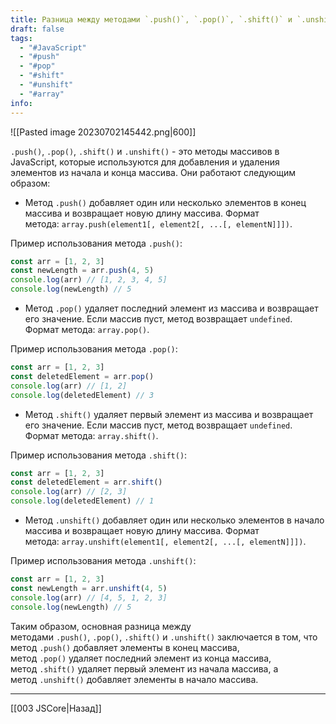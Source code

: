 ```yaml
---
title: Разница между методами `.push()`, `.pop()`, `.shift()` и `.unshift()`
draft: false
tags:
  - "#JavaScript"
  - "#push"
  - "#pop"
  - "#shift"
  - "#unshift"
  - "#array"
info:
---
```

![[Pasted image 20230702145442.png|600]]

`.push()`, `.pop()`, `.shift()` и `.unshift()` - это методы массивов в JavaScript, которые используются для добавления и удаления элементов из начала и конца массива. Они работают следующим образом:

- Метод `.push()` добавляет один или несколько элементов в конец массива и возвращает новую длину массива. Формат метода: `array.push(element1[, element2[, ...[, elementN]]])`.

Пример использования метода `.push()`:

```javascript
const arr = [1, 2, 3]
const newLength = arr.push(4, 5)
console.log(arr) // [1, 2, 3, 4, 5]
console.log(newLength) // 5
```

- Метод `.pop()` удаляет последний элемент из массива и возвращает его значение. Если массив пуст, метод возвращает `undefined`. Формат метода: `array.pop()`.

Пример использования метода `.pop()`:

```javascript
const arr = [1, 2, 3]
const deletedElement = arr.pop()
console.log(arr) // [1, 2]
console.log(deletedElement) // 3
```

- Метод `.shift()` удаляет первый элемент из массива и возвращает его значение. Если массив пуст, метод возвращает `undefined`. Формат метода: `array.shift()`.

Пример использования метода `.shift()`:

```javascript
const arr = [1, 2, 3]
const deletedElement = arr.shift()
console.log(arr) // [2, 3]
console.log(deletedElement) // 1
```

- Метод `.unshift()` добавляет один или несколько элементов в начало массива и возвращает новую длину массива. Формат метода: `array.unshift(element1[, element2[, ...[, elementN]]])`.

Пример использования метода `.unshift()`:

```javascript
const arr = [1, 2, 3]
const newLength = arr.unshift(4, 5)
console.log(arr) // [4, 5, 1, 2, 3]
console.log(newLength) // 5
```

Таким образом, основная разница между методами `.push()`, `.pop()`, `.shift()` и `.unshift()` заключается в том, что метод `.push()` добавляет элементы в конец массива, метод `.pop()` удаляет последний элемент из конца массива, метод `.shift()` удаляет первый элемент из начала массива, а метод `.unshift()` добавляет элементы в начало массива.

---

[[003 JSCore|Назад]]